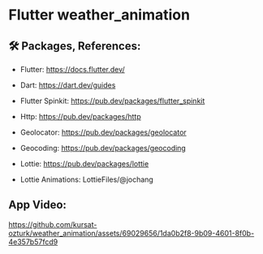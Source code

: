 # Flutter weather_animation

## 🛠 Packages, References:

- Flutter: https://docs.flutter.dev/
- Dart: https://dart.dev/guides
- Flutter Spinkit: https://pub.dev/packages/flutter_spinkit
- Http: https://pub.dev/packages/http
- Geolocator: https://pub.dev/packages/geolocator
- Geocoding: https://pub.dev/packages/geocoding
- Lottie: https://pub.dev/packages/lottie

- Lottie Animations: LottieFiles/@jochang


## App Video:

https://github.com/kursat-ozturk/weather_animation/assets/69029656/1da0b2f8-9b09-4601-8f0b-4e357b57fcd9
